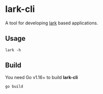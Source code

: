 # lark-cli

A tool for developing [lark](https://github.com/cuigh/lark) based applications.

## Usage

    lark -h

## Build

You need Go v1.16+ to build **lark-cli**

    go build